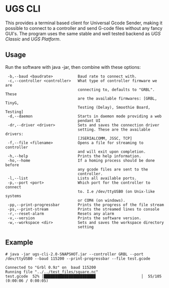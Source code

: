 # UGS CLI

This provides a terminal based client for Universal Gcode Sender, making it possible to connect to a controller and send
G-code files without any fancy GUI's. The program uses the same stable and well tested backend as *UGS Classic* and
*UGS Platform*.

## Usage
Run the software with java -jar, then combine with these options:

```
 -b,--baud <baudrate>           Baud rate to connect with.
 -c,--controller <controller>   What type of controller firmware we are
                                connecting to, defaults to "GRBL". These
                                are the available firmwares: [GRBL, TinyG,
                                Testing (Delay), Smoothie Board, Testing]
 -d,--daemon                    Starts in daemon mode providing a web
                                pendant UI
 -dr,--driver <driver>          Sets and saves the connection driver
                                setting. These are the available drivers:
                                [JSERIALCOMM, JSSC, TCP]
 -f,--file <filename>           Opens a file for streaming to controller
                                and will exit upon completion.
 -h,--help                      Prints the help information.
 -ho,--home                     If a homing process should be done before
                                any gcode files are sent to the
                                controller.
 -l,--list                      Lists all available ports.
 -p,--port <port>               Which port for the controller to connect
                                to. I.e /dev/ttyUSB0 (on Unix-like systems
                                or COM4 (on windows).
 -pp,--print-progressbar        Prints the progress of the file stream
 -ps,--print-stream             Prints the streamed lines to console
 -r,--reset-alarm               Resets any alarm
 -v,--version                   Prints the software version.
 -w,--workspace <dir>           Sets and saves the workspace directory
                                setting
 ```
 
 ## Example
 
```
# java -jar ugs-cli-2.0-SNAPSHOT.jar --controller GRBL --port /dev/ttyUSB0 --baud 115200 --print-progressbar --file test.gcode

Connected to "Grbl 0.9z" on  baud 115200
Running file "../../test_files/square.nc"
test.gcode  52% │██████████████████████▉                    │  55/105 (0:00:06 / 0:00:05) 
```
